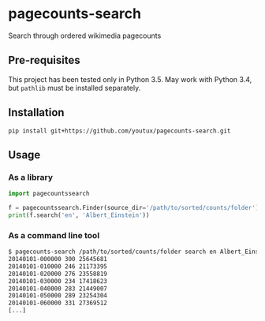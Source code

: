 # pagecounts-search
Search through ordered wikimedia pagecounts

## Pre-requisites
This project has been tested only in Python 3.5. May work with Python 3.4, but `pathlib` must be installed separately.

## Installation
    pip install git+https://github.com/youtux/pagecounts-search.git

## Usage
### As a library
```python
import pagecountssearch

f = pagecountssearch.Finder(source_dir='/path/to/sorted/counts/folder')
print(f.search('en', 'Albert_Einstein'))
```

### As a command line tool
```bash
$ pagecounts-search /path/to/sorted/counts/folder search en Albert_Einstein
20140101-000000 300 25645681
20140101-010000 246 21173395
20140101-020000 276 23558819
20140101-030000 234 17418623
20140101-040000 283 21449007
20140101-050000 289 23254304
20140101-060000 331 27369512
[...]
```
